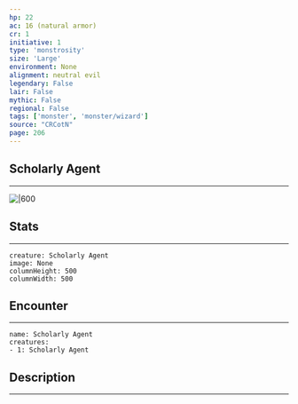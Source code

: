 ```yaml
---
hp: 22
ac: 16 (natural armor)
cr: 1
initiative: 1
type: 'monstrosity'    
size: 'Large'
environment: None
alignment: neutral evil
legendary: False
lair: False
mythic: False
regional: False
tags: ['monster', 'monster/wizard']
source: "CRCotN"
page: 206
---
```


## Scholarly Agent
---

![|600](D:/Program%20Files/5e.tools/img/bestiary/CRCotN/Scholarly%20Agent.webp)

## Stats
---

```statblock
creature: Scholarly Agent
image: None
columnHeight: 500
columnWidth: 500
```

## Encounter
---

```encounter-table
name: Scholarly Agent
creatures:
- 1: Scholarly Agent
```

## Description
---




